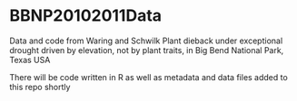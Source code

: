 BBNP20102011Data
================

Data and code from Waring and Schwilk 
Plant dieback under exceptional drought driven by elevation, not by plant traits, in Big Bend National Park, Texas USA



There will be code written in R as well as metadata and data files added to this repo shortly
